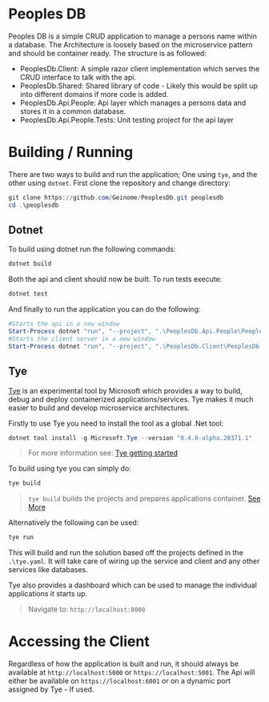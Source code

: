 # Peoples DB
Peoples DB is a simple CRUD application to manage a persons name within a database.
The Architecture is loosely based on the microservice pattern and should be container ready.
The structure is as followed:
- PeoplesDb.Client: A simple razor client implementation which serves the CRUD interface to talk with the api.
- PeoplesDb.Shared: Shared library of code - Likely this would be split up into different domains if more code is added.
- PeoplesDb.Api.People: Api layer which manages a persons data and stores it in a common database.
- PeoplesDb.Api.People.Tests: Unit testing project for the api layer

# Building / Running

There are two ways to build and run the application; One using `tye`, and the other using `dotnet`.
First clone the repository and change directory:
```powershell
git clone https://github.com/Geinome/PeoplesDb.git peoplesdb
cd .\peoplesdb
```
## Dotnet

To build using dotnet run the following commands:
```powershell
dotnet build 
```
Both the api and client should now be built.
To run tests execute:
```powershell
dotnet test
```

And finally to run the application you can do the following:
```powershell
#Starts the api in a new window
Start-Process dotnet "run", "--project", ".\PeoplesDb.Api.People\PeoplesDb.Api.People.csproj"
#Starts the client server in a new window
Start-Process dotnet "run", "--project", ".\PeoplesDb.Client\PeoplesDb.Client.csproj"
```

## Tye

[Tye](https://github.com/dotnet/tye) is an experimental tool by Microsoft which provides a way to build, debug and deploy containerized applications/services. Tye makes it much easier to build and develop microservice architectures. 

Firstly to use Tye you need to install the tool as a global .Net tool:
```powershell
dotnet tool install -g Microsoft.Tye --version "0.4.0-alpha.20371.1"
```
>For more information see: [Tye getting started](https://github.com/dotnet/tye/blob/master/docs/getting_started.md)

To build using tye you can simply do:
```powershell
tye build
```

> `tye build` builds the projects and prepares applications container. [See More](https://github.com/dotnet/tye/blob/master/docs/reference/commandline/tye-build.md) 

Alternatively the following can be used:
```powershell
tye run
```

This will build and run the solution based off the projects defined in the `.\tye.yaml`.
It will take care of wiring up the service and client and any other services like databases.

Tye also provides a dashboard which can be used to manage the individual applications it starts up.
> Navigate to: `http://localhost:8000`

# Accessing the Client

Regardless of how the application is built and run, it should always be available at `http://localhost:5000` or `https://localhost:5001`.
The Api will either be available on `https://localhost:6001` or on a dynamic port assigned by Tye - If used.